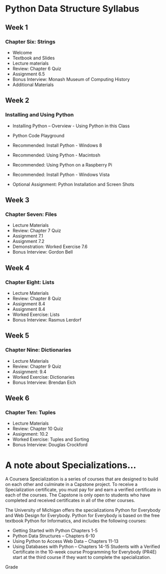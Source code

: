 # Python Data Structure Syllabus

## Week 1

### Chapter Six: Strings

- Welcome
- Textbook and Slides
- Lecture materials
- Review: Chapter 6 Quiz
- Assignment 6.5
- Bonus Interview: Monash Museum of Computing History
- Additional Materials

## Week 2

### Installing and Using Python

- Installing Python – Overview - Using Python in this Class

- Python Code Playground

- Recommended: Install Python - Windows 8
- Recommended: Using Python - Macintosh
- Recommended: Using Python on a Raspberry Pi
- Recommended: Install Python - Windows Vista
- Optional Assignment: Python Installation and Screen Shots

## Week 3

### Chapter Seven: Files

- Lecture Materials
- Review: Chapter 7 Quiz
- Assignment 7.1
- Assignment 7.2
- Demonstration: Worked Exercise 7.6
- Bonus Interview: Gordon Bell

## Week 4

### Chapter Eight: Lists

- Lecture Materials
- Review: Chapter 8 Quiz
- Assignment 8.4
- Assignment 8.4
- Worked Exercise: Lists
- Bonus Interview: Rasmus Lerdorf

## Week 5

### Chapter Nine: Dictionaries

- Lecture Materials
- Review: Chapter 9 Quiz
- Assignment: 9.4
- Worked Exercise: Dictionaries
- Bonus Interview: Brendan Eich

## Week 6

### Chapter Ten: Tuples

- Lecture Materials
- Review: Chapter 10 Quiz
- Assignment: 10.2
- Worked Exercise: Tuples and Sorting
- Bonus Interview: Douglas Crockford


# A note about Specializations…

A Coursera Specialization is a series of courses that are designed to build on each other and culminate in a Capstone project. To receive a Specialization certificate, you must pay for and earn a verified certificate in each of the courses. The Capstone is only open to students who have completed and received certificates in all of the other courses.

The University of Michigan offers the specializations Python for Everybody and Web Design for Everybody. Python for Everybody is based on the free textbook Python for Informatics, and includes the following courses:

- Getting Started with Python Chapters 1-5
- Python Data Structures – Chapters 6-10
- Using Python to Access Web Data – Chapters 11-13
- Using Databases with Python – Chapters 14-15
Students with a Verified Certificate in the 10-week course Programming for Everybody (PR4E) start at the third course if they want to complete the specialization.

Grade